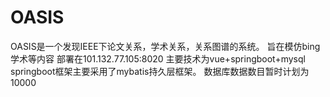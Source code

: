 # OASIS
OASIS是一个发现IEEE下论文关系，学术关系，关系图谱的系统。 旨在模仿bing学术等内容 部署在101.132.77.105:8020 主要技术为vue+springboot+mysql springboot框架主要采用了mybatis持久层框架。 数据库数据数目暂时计划为10000
